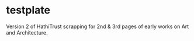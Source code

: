 # testplate
Version 2 of HathiTrust scrapping for 2nd & 3rd pages of early works on Art and Architecture. 
